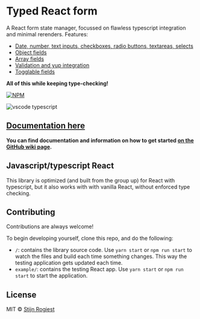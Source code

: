 # Typed React form

A React form state manager, focussed on flawless typescript integration and minimal rerenders. Features:

- [Date, number, text inputs, checkboxes, radio buttons, textareas, selects](https://github.com/CodeStix/typed-react-form/wiki/FormInput)
- [Object fields](https://github.com/CodeStix/typed-react-form/wiki/Object-fields)
- [Array fields](https://github.com/CodeStix/typed-react-form/wiki/Array-fields)
- [Validation and yup integration](https://github.com/CodeStix/typed-react-form/wiki/Validation)
- [Togglable fields](https://github.com/CodeStix/typed-react-form/wiki/Toggling-a-field)

**All of this while keeping type-checking!**

[![NPM](https://img.shields.io/npm/v/typed-react-form.svg)](https://www.npmjs.com/package/typed-react-form)

![vscode typescript](https://github.com/CodeStix/typed-react-form/raw/master/example/public/thumb.png)

## [Documentation here](https://github.com/CodeStix/typed-react-form/wiki)

**You can find documentation and information on how to get started [on the GitHub wiki page](https://github.com/CodeStix/typed-react-form/wiki).**

## Javascript/typescript React

This library is optimized (and built from the group up) for React with typescript, but it also works with with vanilla React, without enforced type checking.

## Contributing

Contributions are always welcome!

To begin developing yourself, clone this repo, and do the following:
- `/`: contains the library source code. Use `yarn start` or `npm run start` to watch the files and build each time something changes. This way the testing application gets updated each time.
- `example/`: contains the testing React app. Use `yarn start` or `npm run start` to start the application.

## License

MIT © [Stijn Rogiest](https://github.com/CodeStix)
